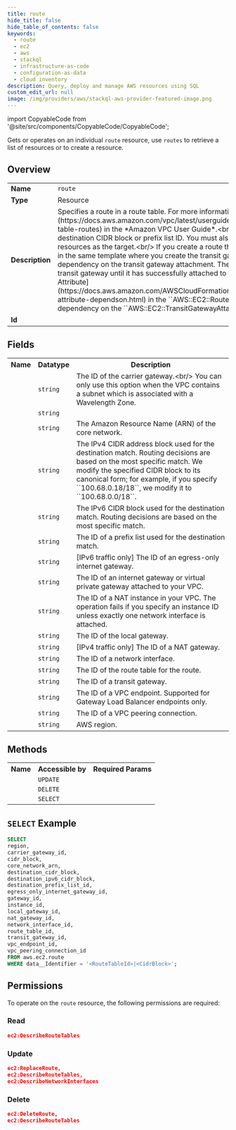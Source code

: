 ```yaml
---
title: route
hide_title: false
hide_table_of_contents: false
keywords:
  - route
  - ec2
  - aws
  - stackql
  - infrastructure-as-code
  - configuration-as-data
  - cloud inventory
description: Query, deploy and manage AWS resources using SQL
custom_edit_url: null
image: /img/providers/aws/stackql-aws-provider-featured-image.png
---
```


import CopyableCode from '@site/src/components/CopyableCode/CopyableCode';

Gets or operates on an individual <code>route</code> resource, use <code>routes</code> to retrieve a list of resources or to create a resource.

## Overview
<table><tbody>
<tr><td><b>Name</b></td><td><code>route</code></td></tr>
<tr><td><b>Type</b></td><td>Resource</td></tr>
<tr><td><b>Description</b></td><td>Specifies a route in a route table. For more information, see &#91;Routes&#93;(https:&#x2F;&#x2F;docs.aws.amazon.com&#x2F;vpc&#x2F;latest&#x2F;userguide&#x2F;VPC_Route_Tables.html#route-table-routes) in the *Amazon VPC User Guide*.&lt;br&#x2F;&gt; You must specify either a destination CIDR block or prefix list ID. You must also specify exactly one of the resources as the target.&lt;br&#x2F;&gt; If you create a route that references a transit gateway in the same template where you create the transit gateway, you must declare a dependency on the transit gateway attachment. The route table cannot use the transit gateway until it has successfully attached to the VPC. Add a &#91;DependsOn Attribute&#93;(https:&#x2F;&#x2F;docs.aws.amazon.com&#x2F;AWSCloudFormation&#x2F;latest&#x2F;UserGuide&#x2F;aws-attribute-dependson.html) in the ``AWS::EC2::Route`` resource to explicitly declare a dependency on the ``AWS::EC2::TransitGatewayAttachment`` resource.</td></tr>
<tr><td><b>Id</b></td><td><CopyableCode code="aws.ec2.route" /></td></tr>
</tbody></table>

## Fields
<table><tbody>
<tr><th>Name</th><th>Datatype</th><th>Description</th></tr>
<tr><td><CopyableCode code="carrier_gateway_id" /></td><td><code>string</code></td><td>The ID of the carrier gateway.&lt;br&#x2F;&gt; You can only use this option when the VPC contains a subnet which is associated with a Wavelength Zone.</td></tr>
<tr><td><CopyableCode code="cidr_block" /></td><td><code>string</code></td><td></td></tr>
<tr><td><CopyableCode code="core_network_arn" /></td><td><code>string</code></td><td>The Amazon Resource Name (ARN) of the core network.</td></tr>
<tr><td><CopyableCode code="destination_cidr_block" /></td><td><code>string</code></td><td>The IPv4 CIDR address block used for the destination match. Routing decisions are based on the most specific match. We modify the specified CIDR block to its canonical form; for example, if you specify ``100.68.0.18&#x2F;18``, we modify it to ``100.68.0.0&#x2F;18``.</td></tr>
<tr><td><CopyableCode code="destination_ipv6_cidr_block" /></td><td><code>string</code></td><td>The IPv6 CIDR block used for the destination match. Routing decisions are based on the most specific match.</td></tr>
<tr><td><CopyableCode code="destination_prefix_list_id" /></td><td><code>string</code></td><td>The ID of a prefix list used for the destination match.</td></tr>
<tr><td><CopyableCode code="egress_only_internet_gateway_id" /></td><td><code>string</code></td><td>&#91;IPv6 traffic only&#93; The ID of an egress-only internet gateway.</td></tr>
<tr><td><CopyableCode code="gateway_id" /></td><td><code>string</code></td><td>The ID of an internet gateway or virtual private gateway attached to your VPC.</td></tr>
<tr><td><CopyableCode code="instance_id" /></td><td><code>string</code></td><td>The ID of a NAT instance in your VPC. The operation fails if you specify an instance ID unless exactly one network interface is attached.</td></tr>
<tr><td><CopyableCode code="local_gateway_id" /></td><td><code>string</code></td><td>The ID of the local gateway.</td></tr>
<tr><td><CopyableCode code="nat_gateway_id" /></td><td><code>string</code></td><td>&#91;IPv4 traffic only&#93; The ID of a NAT gateway.</td></tr>
<tr><td><CopyableCode code="network_interface_id" /></td><td><code>string</code></td><td>The ID of a network interface.</td></tr>
<tr><td><CopyableCode code="route_table_id" /></td><td><code>string</code></td><td>The ID of the route table for the route.</td></tr>
<tr><td><CopyableCode code="transit_gateway_id" /></td><td><code>string</code></td><td>The ID of a transit gateway.</td></tr>
<tr><td><CopyableCode code="vpc_endpoint_id" /></td><td><code>string</code></td><td>The ID of a VPC endpoint. Supported for Gateway Load Balancer endpoints only.</td></tr>
<tr><td><CopyableCode code="vpc_peering_connection_id" /></td><td><code>string</code></td><td>The ID of a VPC peering connection.</td></tr>
<tr><td><CopyableCode code="region" /></td><td><code>string</code></td><td>AWS region.</td></tr>

</tbody></table>

## Methods

<table><tbody>
  <tr>
    <th>Name</th>
    <th>Accessible by</th>
    <th>Required Params</th>
  </tr>
  <tr>
    <td><CopyableCode code="update_resource" /></td>
    <td><code>UPDATE</code></td>
    <td><CopyableCode code="data__Identifier, data__PatchDocument, region" /></td>
  </tr>
  <tr>
    <td><CopyableCode code="delete_resource" /></td>
    <td><code>DELETE</code></td>
    <td><CopyableCode code="data__Identifier, region" /></td>
  </tr>
  <tr>
    <td><CopyableCode code="get_resource" /></td>
    <td><code>SELECT</code></td>
    <td><CopyableCode code="data__Identifier, region" /></td>
  </tr>
</tbody></table>

## `SELECT` Example
```sql
SELECT
region,
carrier_gateway_id,
cidr_block,
core_network_arn,
destination_cidr_block,
destination_ipv6_cidr_block,
destination_prefix_list_id,
egress_only_internet_gateway_id,
gateway_id,
instance_id,
local_gateway_id,
nat_gateway_id,
network_interface_id,
route_table_id,
transit_gateway_id,
vpc_endpoint_id,
vpc_peering_connection_id
FROM aws.ec2.route
WHERE data__Identifier = '<RouteTableId>|<CidrBlock>';
```

## Permissions

To operate on the <code>route</code> resource, the following permissions are required:

### Read
```json
ec2:DescribeRouteTables
```

### Update
```json
ec2:ReplaceRoute,
ec2:DescribeRouteTables,
ec2:DescribeNetworkInterfaces
```

### Delete
```json
ec2:DeleteRoute,
ec2:DescribeRouteTables
```

